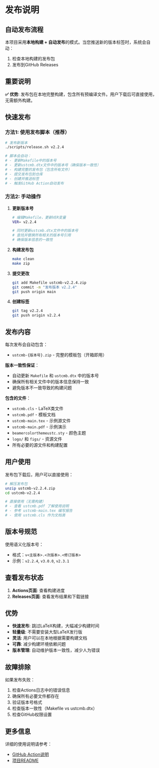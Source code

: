 # 发布说明

## 自动发布流程

本项目采用**本地构建 + 自动发布**的模式。当您推送新的版本标签时，系统会自动：

1. 检查本地构建的发布包
2. 发布到GitHub Releases

## 重要说明

**✅ 优势**: 发布包在本地完整构建，包含所有预编译文件。用户下载后可直接使用，无需额外构建。

## 快速发布

### 方法1: 使用发布脚本（推荐）

```bash
# 发布新版本
./scripts/release.sh v2.2.4

# 脚本会自动：
# - 更新Makefile中的版本号
# - 更新ustcmb.dtx文件中的版本号（确保版本一致性）
# - 构建完整的发布包（包含所有文件）
# - 提交发布包到仓库
# - 创建并推送标签
# - 触发GitHub Action自动发布
```

### 方法2: 手动操作

1. **更新版本号**
   ```bash
   # 编辑Makefile，更新VER变量
   VER= v2.2.4
   
   # 同时更新ustcmb.dtx文件中的版本号
   # 查找并替换所有相关的版本号引用
   # 确保版本信息的一致性
   ```

2. **构建发布包**
   ```bash
   make clean
   make zip
   ```

3. **提交更改**
   ```bash
   git add Makefile ustcmb-v2.2.4.zip
   git commit -m "发布版本 v2.2.4"
   git push origin main
   ```

4. **创建标签**
   ```bash
   git tag v2.2.4
   git push origin v2.2.4
   ```

## 发布内容

每次发布会自动包含：

- `ustcmb-{版本号}.zip` - 完整的模板包（开箱即用）

**版本一致性保证**：
- 自动更新 `Makefile` 和 `ustcmb.dtx` 中的版本号
- 确保所有相关文件中的版本信息保持一致
- 避免版本不一致导致的构建问题

**包含的文件**：
- `ustcmb.cls` - LaTeX类文件
- `ustcmb.pdf` - 模板文档
- `ustcmb-main.tex` - 示例源文件
- `ustcmb-main.pdf` - 示例演示
- `beamercolorthemeustc.sty` - 颜色主题
- `logo/` 和 `figs/` - 资源文件
- 所有必要的源文件和构建配置

## 用户使用

发布包下载后，用户可以直接使用：

```bash
# 解压发布包
unzip ustcmb-v2.2.4.zip
cd ustcmb-v2.2.4

# 直接使用（无需构建）
# - 查看 ustcmb.pdf 了解使用说明
# - 参考 ustcmb-main.tex 编写报告
# - 使用 ustcmb.cls 作为文档类
```

## 版本号规范

使用语义化版本号：
- 格式：`v<主版本>.<次版本>.<修订版本>`
- 示例：`v2.2.4`, `v3.0.0`, `v2.3.1`

## 查看发布状态

1. **Actions页面**: 查看构建进度
2. **Releases页面**: 查看发布结果和下载链接

## 优势

- **快速发布**: 跳过LaTeX构建，大幅减少构建时间
- **轻量级**: 不需要安装大型LaTeX发行版
- **灵活**: 用户可以在本地根据需要构建文档
- **可靠**: 减少构建环境依赖问题
- **版本管理**: 自动维护版本一致性，减少人为错误

## 故障排除

如果发布失败：

1. 检查Actions日志中的错误信息
2. 确保所有必要文件都存在
3. 验证版本号格式
4. 检查版本一致性（Makefile vs ustcmb.dtx）
5. 检查GitHub权限设置

## 更多信息

详细的使用说明请参考：
- [GitHub Action说明](.github/README.md)
- [项目README](README.md)
